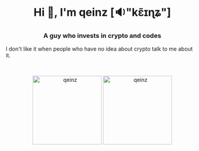 <h1 align="center">Hi 👋, I'm qeinz [🔉"​k​ɛ̃ɪɳ​ʑ"]</h1>
<h3 align="center">A guy who invests in crypto and codes</h3>

<p align="left">  </p>

I don't like it when people who have no idea about crypto talk to me about it.

<br/>

<p align="center">
  <img src="https://github-readme-stats.vercel.app/api/top-langs/?username=qeinz&layout=compact&hide=html&theme=nord" alt="qeinz" height="180px"/>

  <img src="https://github-readme-stats.vercel.app/api?username=qeinz&show_icons=true&theme=nord" alt="qeinz" height="180px"/>
</p>
